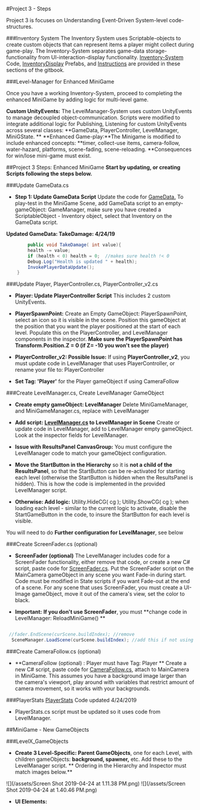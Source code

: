 #Project 3 - Steps

Project 3 is focuses on Understanding Event-Driven System-level code-structures.  

###Inventory System
The Inventory System uses Scriptable-objects to create custom objects that can represent items a player might collect during game-play.  The Inventory-System separates game-data storage-functionality from UI-interaction-display functionality. [Inventory-System ](/project-2-dictionaries-to-store-data/inventory-scriptableobject.md)Code, [InventoryDisplay](/project-2-dictionaries-to-store-data/inventory-scriptableobject/inventory-display-slot.md) Prefabs, and [Instructions](/project-2-dictionaries-to-store-data/inventory-scriptableobject/inventory-display-slot.md) are provided in these sections of the gitbook.

###Level-Manager for Enhanced MiniGame

Once you have a working Inventory-System, proceed to completing the enhanced MiniGame by adding logic for multi-level game.  

**Custom UnityEvents:** The LevelManager-System uses custom UnityEvents to manage decoupled object-communication. Scripts were modified to integrate additional logic for Publishing, Listening for custom UnityEvents across several classes: **GameData, PlayerController, LevelManager, MiniGState.
**
**Enhanced Game-play:**The Minigame is modified to include enhanced concepts:  **timer, collect-use items, camera-follow, water-hazard, platforms, scene-fading, scene-reloading. **Consequences for win/lose mini-game must exist.

##Project 3 Steps: Enhanced MiniGame 
**Start by updating, or creating Scripts following the steps below.**

###Update GameData.cs
- **Step 1: Update GameData Script** Update the code for [GameData.](/class-code-examples/gamedata-final.md)  To play-test in the MiniGame Scene, add GameData script to an empty-gameObject: GameManager, make sure you have created a ScriptableObject - Inventory object, select that Inventory on the GameData script. 

 **Updated GameData: TakeDamage: 4/24/19**

```java
        public void TakeDamage( int value){
        health -= value;
        if (health < 0) health = 0;  //makes sure health !< 0
        Debug.Log("Health is updated " + health);
        InvokePlayerDataUpdate();
    }
```

###Update Player, PlayerController.cs, PlayerController_v2.cs

- **Player:  Update PlayerController Script**   This includes 2 custom UnityEvents.
  
 - **PlayerSpawnPoint:** Create an Empty GameObject:  PlayerSpawnPoint, select an icon so it is visible in the scene.  Position this gameObject at the position that you want the player positioned at the start of each level.  Populate this on the PlayerController, and LevelManager components in the inspector. **Make sure the PlayerSpawnPoint has Transform.Position.Z = 0 (if Z= -10 you won't see the player)**

 - **PlayerController_v2: Possible Issue:** If using **PlayerController_v2**, you must update code in LevelManager that uses PlayerController, or rename your file to: PlayerController 
 - **Set Tag: 'Player'** for the Player gameObject if using CameraFollow

###Create LevelManager.cs, Create LevelManager GameObject 
 - **Create empty gameObject: LevelManager** 
Delete MiniGameManager, and MiniGameManager.cs, replace with LevelManager

  - **Add script: [LevelManager.cs](/class-code-examples/levelmanager-final.md) to LevelManager in Scene**  Create or update code in LevelManager, add to LevelManager empty gameObject.  Look at the inspector fields for LevelManager.

- **Issue with ResultsPanel CanvasGroup:**  You must configure the LevelManager code to match your gameObject configuration.

 - **Move the StartButton in the Hierarchy** so it is **not a child of the ResultsPanel**, so that the StartButton can be re-activated for starting each level (otherwise the StartButton is hidden when the ResultsPanel is hidden).  This is how the code is implemented in the provided LevelManager script.

 - **Otherwise: Add logic:** Utility.HideCG( cg ); Utility.ShowCG( cg ); when loading each level - similar to the current logic to activate, disable the StartGameButton in the code, to insure the StartButton for each level is visible.

You will need to do **Further configuration for LevelManager**, see below



###Create ScreenFader.cs (optional) 

- **ScreenFader (optional)**   The LevelManager includes code for a ScreenFader functionality, either remove that code, or create a new C# script, paste code for [ScreenFader.cs](/class-code-examples/screenfader.md).  Put the ScreenFader script on the MainCamera gameObject in any scene you want Fade-in during start.  Code must be modified in State scripts if you want Fade-out at the end of a scene.  For any scene that uses ScreenFader, you must create a UI-Image gameObject, move it out of the camera's view, set the color to black. 

- **Important:** **If you don't use ScreenFader**, you must **change code in LevelManager: ReloadMiniGame() **

```java

 //fader.EndScene(curScene.buildIndex); //remove
  SceneManager.LoadScene(curScene.buildIndex); //add this if not using fader
```      

###Create CameraFollow.cs (optional) 
- **CameraFollow (optional) : Player must have Tag: Player **  Create a new C# script, paste code for [CameraFollow.cs](/cameraFollow), attach to MainCamera in MiniGame.  This assumes you have a background image larger than the camera's viewport, play around with variables that restrict amount of camera movement, so it works with your backgrounds.

###PlayerStats
 [PlayerStats](/class-code-examples/playerstats-final.md) Code updated 4/24/2019
 
- PlayerStats.cs script must be updated so it uses code from LevelManager.  

##MiniGame - New GameObjects

###LevelX_GameObjects
- **Create 3 Level-Specific: Parent GameObjects**, one for each Level, with children gameObjects: **background, spawner,** etc.  Add these to the LevelManager script. ** Ordering in the Hierarchy and Inspector must match images below.**


![](/assets/Screen Shot 2019-04-24 at 1.11.38 PM.png)    ![](/assets/Screen Shot 2019-04-24 at 1.40.46 PM.png)

- **UI Elements:**







